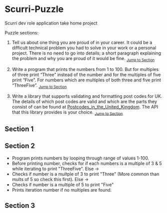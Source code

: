 # Scurri-Puzzle
Scurri dev role application take home project

Puzzle sections:

1. Tell us about one thing you are proud of in your career. It could be a difficult technical problem you had to solve in your work or a personal project. There is no need to go into details; a short paragraph explaining the problem and why you are proud of it would be fine. <sub>[Jump to Section](#section-1)</sub>


2. Write a program that prints the numbers from 1 to 100. But for multiples of three print “Three” instead of the number and for the multiples of five print “Five”. For numbers which are multiples of both three and five print “ThreeFive”. <sub>[Jump to Section](#section-2)</sub>


3. Write a library that supports validating and formatting post codes for UK. The details of which post codes are valid and which are the parts they consist of can be found at [Postcodes_in_the_United_Kingdom](https://en.wikipedia.org/wiki/Postcodes_in_the_United_Kingdom#Formatting). The API that this library provides is your choice. <sub>[Jump to Section](#section-3)</sub>


## Section 1 <a id=section-1></a>


## Section 2 <a id=section-2></a>

- Program prints numbers by looping through range of values 1-100.
- Before printing number, checks for if each numbers is a multiple of 3 & 5 while iterating to print "ThreeFive". Else ->
- Checks if number is a multple of 3 to print "Three" (More common than mults of 5 so check this first). Else ->
- Checks if number is a multiple of 5 to print "Five"
- Prints iteration number if no multiples are found.

## Section 3 <a id=section-3></a>